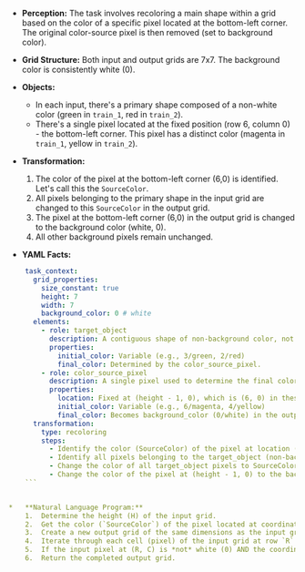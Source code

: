 *   **Perception:** The task involves recoloring a main shape within a grid based on the color of a specific pixel located at the bottom-left corner. The original color-source pixel is then removed (set to background color).

*   **Grid Structure:** Both input and output grids are 7x7. The background color is consistently white (0).
*   **Objects:**
    *   In each input, there's a primary shape composed of a non-white color (green in `train_1`, red in `train_2`).
    *   There's a single pixel located at the fixed position (row 6, column 0) - the bottom-left corner. This pixel has a distinct color (magenta in `train_1`, yellow in `train_2`).
*   **Transformation:**
    1.  The color of the pixel at the bottom-left corner (6,0) is identified. Let's call this the `SourceColor`.
    2.  All pixels belonging to the primary shape in the input grid are changed to this `SourceColor` in the output grid.
    3.  The pixel at the bottom-left corner (6,0) in the output grid is changed to the background color (white, 0).
    4.  All other background pixels remain unchanged.

*   **YAML Facts:**
    
```yaml
    task_context:
      grid_properties:
        size_constant: true
        height: 7
        width: 7
        background_color: 0 # white
      elements:
        - role: target_object
          description: A contiguous shape of non-background color, not located at the bottom-left corner.
          properties:
            initial_color: Variable (e.g., 3/green, 2/red)
            final_color: Determined by the color_source_pixel.
        - role: color_source_pixel
          description: A single pixel used to determine the final color of the target_object.
          properties:
            location: Fixed at (height - 1, 0), which is (6, 0) in these examples.
            initial_color: Variable (e.g., 6/magenta, 4/yellow)
            final_color: Becomes background_color (0/white) in the output.
      transformation:
        type: recoloring
        steps:
          - Identify the color (SourceColor) of the pixel at location (height - 1, 0).
          - Identify all pixels belonging to the target_object (non-background pixels not at (height - 1, 0)).
          - Change the color of all target_object pixels to SourceColor.
          - Change the color of the pixel at (height - 1, 0) to the background color (0).
    ```


*   **Natural Language Program:**
    1.  Determine the height (H) of the input grid.
    2.  Get the color (`SourceColor`) of the pixel located at coordinates (H-1, 0) in the input grid.
    3.  Create a new output grid of the same dimensions as the input grid, initialized with the background color (white, 0).
    4.  Iterate through each cell (pixel) of the input grid at row `R` and column `C`.
    5.  If the input pixel at (R, C) is *not* white (0) AND the coordinates (R, C) are *not* (H-1, 0), then set the corresponding pixel at (R, C) in the output grid to `SourceColor`.
    6.  Return the completed output grid.